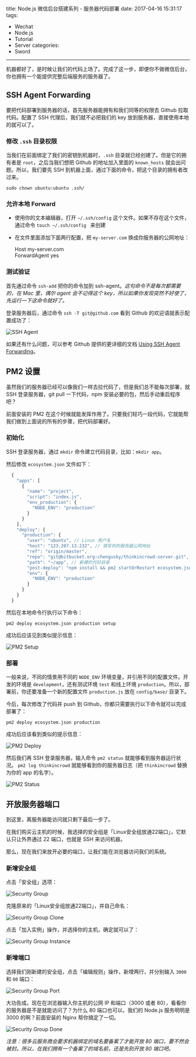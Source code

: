 title: Node.js 微信后台搭建系列 - 服务器代码部署
date: 2017-04-16 15:31:17
tags:
  - Wechat
  - Node.js
  - Tutorial
  - Server
categories:
  - Sword
---

机器都好了，是时候让我们的代码上场了。完成了这一步，即便你不做微信后台，你也拥有一个能提供完整后端服务的服务器了。  

## SSH Agent Forwarding

要把代码部署到服务器的话，首先服务器能拥有和我们同等的权限去 Github 拉取代码。配置了 SSH 代理后，我们就不必把我们的 key 放到服务器，直接使用本地的就可以了。  

### 修改 `.ssh` 目录权限

当我们在前面绑定了我们的密钥到机器时，`.ssh` 目录就已经创建了。但是它的拥有者是 `root`，之后当我们想把 Github 的地址加入里面的 `known_hosts` 就会出问题。所以，我们要先 SSH 到机器上面，通过下面的命令，把这个目录的拥有者改过来。

`sudo chown ubuntu:ubuntu .ssh/`

### 允许本地 Forward 

* 使用你的文本编辑器，打开 `~/.ssh/config` 这个文件。如果不存在这个文件，通过命令 `touch ~/.ssh/config
` 来创建  
* 在文件里面添加下面两行配置，把 `my-server.com` 换成你服务器的公网地址：  

  Host my-server.com  
    ForwardAgent yes

### 测试验证

首先通过命令 `ssh-add` 把你的命令加到 ssh-agent。_这句命令不是每次都需要的，在 Mac 里，偶尔 agent 会不记得这个 key，所以如果你发现突然不好使了，先运行一下这命令就好了。_

登录服务器后，通过命令 `ssh -T git@github.com` 看到 Github 的欢迎语就表示配置成功了：  

![SSH Agent](http://thinkingincrowd.u.qiniudn.com/10-deploy-ssh-agent.png)

[Using SSH Agent Forwarding]: https://developer.github.com/guides/using-ssh-agent-forwarding/  

如果还有什么问题，可以参考 Github 提供的更详细的文档 [Using SSH Agent Forwarding][]。  


## PM2 设置

虽然我们的服务器已经可以像我们一样去拉代码了，但是我们总不能每次部署，就 SSH 登录服务器，git pull 一下代码，npm 安装必要的包，然后手动重启程序吧？  

前面安装的 PM2 在这个时候就能发挥作用了。只要我们轻巧一段代码，它就能帮我们做到上面说的所有的步骤，把代码部署好。  

### 初始化

SSH 登录服务器，通过 `mkdir` 命令建立代码目录，比如：`mkdir app`。

然后修改 `ecosystem.json` 文件如下：  

```javascript
  {
    "apps": [
      {
        "name": "project",
        "script": "index.js",
        "env_production": {
          "NODE_ENV": "production"
        }
      }
    ],
    "deploy": {
      "production": {
        "user": "ubuntu", // Linux 用户名
        "host": "123.207.13.232", // 填写你的服务器公网地址
        "ref": "origin/master",
        "repo": "git@bitbucket.org:chengusky/thinkincrowd-server.git", // 填写你的代码地址
        "path": "~/app", // 新建的代码目录
        "post-deploy": "npm install && pm2 startOrRestart ecosystem.json --env production",
        "env": {
          "NODE_ENV": "production"
        }
      }
    }
  }
```

然后在本地命令行执行以下命令：  

`pm2 deploy ecosystem.json production setup`

成功后应该见到类似提示信息：  

![PM2 Setup](http://thinkingincrowd.u.qiniudn.com/10-deploy-pm2-setup.png)

### 部署

一般来说，不同的情景用不同的 `NODE_ENV` 环境变量，并引用不同的配置文件。开发的环境是 `development`，还有测试环境 `test` 和线上环境 `production`。所以，部署前，你还要准备一个新的配置文件 `production.js` 放在 `config/base/` 目录下。  

今后，每次修改了代码并 push 到 Github，你都只需要执行以下命令就可以完成部署了：  

`pm2 deploy ecosystem.json production`

成功后应该看到类似的提示信息：  

![PM2 Deploy](http://thinkingincrowd.u.qiniudn.com/10-deploy-pm2-deploy.png)

然后我们再 SSH 登录服务器，输入命令 `pm2 status` 就能够看到服务器运行状况。 `pm2 log thinkincrowd` 就能够看到你的服务器日志（把 `thinkincrowd` 替换为你的 app 的名字）。

![PM2 Status](http://thinkingincrowd.u.qiniudn.com/10-deploy-pm2-status.png)


## 开放服务器端口

到这里，离服务器能访问就只剩下最后一步了。  

在我们购买云主机的时候，我选择的安全组是「Linux安全组放通22端口」，它默认只让外界通过 22 端口，也就是 SSH 来访问机器。  

那么，现在我们来放开必要的端口，让我们能在浏览器访问我们的系统。  

### 新增安全组

点击「安全组」选项：  

![Security Group](http://thinkingincrowd.u.qiniudn.com/10-deploy-security-group.png)

克隆原来的「Linux安全组放通22端口」，并自己命名：  

![Security Group Clone](http://thinkingincrowd.u.qiniudn.com/10-deploy-security-group-clone.png)

点击「加入实例」操作，并选择你的主机，确定就可以了：  

![Security Group Instance](http://thinkingincrowd.u.qiniudn.com/10-deploy-security-group-instance.png)

### 新增端口

选择我们刚新建的安全组，点击「编辑规则」操作，新增两行，并分别输入 `3000` 和 `80` 端口：  

![Security Group Port](http://thinkingincrowd.u.qiniudn.com/10-deploy-security-group-port.png)

大功告成。现在在浏览器输入你主机的公网 IP 和端口（3000 或者 80），看看你的服务器是不是就能访问了？为什么 80 端口也可以，我们的 Node.js 服务明明是 3000 的啊？前面安装的 Nginx 帮你搞定了一切。  

![Security Group Done](http://thinkingincrowd.u.qiniudn.com/10-deploy-security-group-done.png)

_注意：很多云服务商会要求机器绑定的域名要备案了才能开放 80 端口，要不然会被封。所以，在我们拥有一个备案了的域名前，还是先别开放 80 端口吧。_

